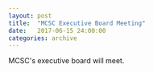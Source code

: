 ```yaml
---
layout: post
title:  "MCSC Executive Board Meeting"
date:   2017-06-15 24:00:00
categories: archive
---
```


<p>MCSC's executive board will meet.</p>
